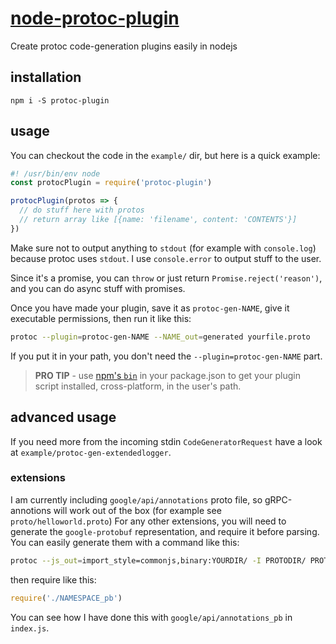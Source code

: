 # [node-protoc-plugin](https://www.npmjs.com/package/protoc-plugin)

Create protoc code-generation plugins easily in nodejs


## installation

`npm i -S protoc-plugin`


## usage

You can checkout the code in the `example/` dir, but here is a quick example:

```js
#! /usr/bin/env node
const protocPlugin = require('protoc-plugin')

protocPlugin(protos => {
  // do stuff here with protos
  // return array like [{name: 'filename', content: 'CONTENTS'}]
})
```

Make sure not to output anything to `stdout` (for example with `console.log`) because protoc uses `stdout`. I use `console.error` to output stuff to the user.

Since it's a promise, you can `throw` or just return `Promise.reject('reason')`, and you can do async stuff with promises.

Once you have made your plugin, save it as `protoc-gen-NAME`, give it executable permissions, then run it like this:

```sh
protoc --plugin=protoc-gen-NAME --NAME_out=generated yourfile.proto
```

If you put it in your path, you don't need the `--plugin=protoc-gen-NAME` part.

> **PRO TIP** - use [npm's `bin`](https://docs.npmjs.com/files/package.json#bin) in your package.json to get your plugin script installed, cross-platform, in the user's path.

## advanced usage

If you need more from the incoming stdin `CodeGeneratorRequest` have a look at `example/protoc-gen-extendedlogger`.

### extensions

I am currently including `google/api/annotations` proto file, so gRPC-annotions will work out of the box (for example see `proto/helloworld.proto`) For any other extensions, you will need to generate the `google-protobuf` representation, and require it before parsing. You can easily generate them with a command like this:

```sh
protoc --js_out=import_style=commonjs,binary:YOURDIR/ -I PROTODIR/ PROTODIR/YOURFILE.proto
```

then require like this:

```js
require('./NAMESPACE_pb')
```

You can see how I have done this with `google/api/annotations_pb` in `index.js`.

